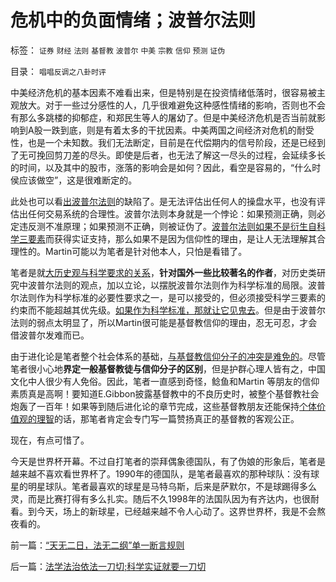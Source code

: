 # 危机中的负面情绪；波普尔法则

标签： `证券` `财经` `法则` `基督教` `波普尔` `中美` `宗教` `信仰` `预测` `证伪` 

目录： `唱唱反调之八卦时评`

中美经济危机的基本因素不难看出来，但是特别是在投资情绪低落时，很容易被主观放大。对于一些过分感性的人，几乎很难避免这种感性情绪的影响，否则也不会有那么多跳楼的抑郁症，和郑民生等人的屠幼了。但是中美经济危机是否当前就影响到A股一跌到底，则是有着太多的干扰因素。中美两国之间经济对危机的耐受性，也是一个未知数。我们无法断定，目前是在代偿期内的信号阶段，还是已经到了无可挽回剪刀差的尽头。即使是后者，也无法了解这一尽头的过程，会延续多长的时间，以及其中的股市，涨落的影响会是如何？因此，看空是容易的，“什么时侯应该做空”，这是很难断定的。

此处也可以看[出波普尔法则](../../../2010/6/11/“天无二日，法无二纲”波普尔法则的弱点.md)的缺陷了。是无法评估出任何人的操盘水平，也没有评估出任何交易系统的合理性。波普尔法则本身就是一个悖论：如果预测正确，则必定违反测不准原理；如果预测不正确，则被证伪了。[波普尔法则如果不是衍生自科学三要素](../../../2009/6/18/科学不是理论！科学三要素包含波普尔证伪原则.md)而获得实证支持，那么如果不是因为信仰性的理由，是让人无法理解其合理性的。Martin可能以为笔者是针对他本人，只怕是看错了。

笔者是就[大历史观与科学要求的关系](../../../2010/5/9/历史是必须被假设的.md)，**针对国外一些比较著名的作者**，对历史类研究中波普尔法则的观点，加以立论，以摆脱波普尔法则作为科学标准的局限。波普尔法则作为科学标准的必要性要求之一，是可以接受的，但必须接受科学三要素的约束而不能超越其优先级。[如果作为科学标准，那就让它见鬼去](../../../2010/2/11/哲学是科学的负担；方法论不是理论，也不是哲学.md)。但是由于波普尔法则的弱点太明显了，所以Martin很可能是基督教信仰的理由，忍无可忍，才会借波普尔发难而已。

由于进化论是笔者整个社会体系的基础，[与基督教信仰分子的冲突是难免的](../../../2010/2/2/炮轰进化论.md)。尽管笔者很小心地**界定一般基督教徒与信仰分子的区别**，但是护群心理人皆有之，中国文化中人很少有人免俗。因此，笔者一直感到奇怪，鲶鱼和Martin
等朋友的信仰素质真是高啊！要知道E.Gibbon披露基督教中的不良历史时，被整个基督教社会炮轰了一百年！如果等到随后进化论的章节完成，这些基督教朋友还能保持[个体价值观的理智](../../../2010/3/7/Individualism（个体价值）不宜混同个人主义.md)的话，那笔者肯定会专门写一篇赞扬真正的基督教的客观公正。

现在，有点可惜了。

今天是世界杯开幕。不过自打笔者的崇拜偶象德国队，有了伪娘的形象后，笔者是越来越不喜欢看世界杯了。1990年的德国队，是笔者最喜欢的那种球队：没有球星的明星球队。笔者最喜欢的球星是马特乌斯，后来是萨默尔，不是球踢得多么灵，而是比赛打得有多么扎实。随后不久1998年的法国队因为有齐达内，也很耐看。到今天，场上的新球星，已经越来越不令人心动了。这界世界杯，我是不会熬夜看的。



前一篇：[“天无二日，法无二纲”单一断言规则](../../../2010/6/11/“天无二日，法无二纲”单一断言规则.md)

后一篇：[法学法治依法一刀切;科学实证就要一刀切](../../../2010/6/11/法学法治依法一刀切;科学实证就要一刀切.md)